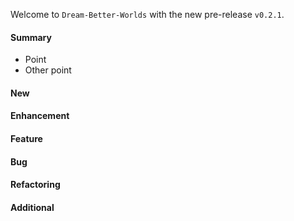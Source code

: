 Welcome to `Dream-Better-Worlds` with the new pre-release `v0.2.1`.



#### Summary
* Point
* Other point



#### New



#### Enhancement



#### Feature



#### Bug



#### Refactoring



#### Additional



[//]: # (Issues which will be integrated in this release)
